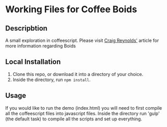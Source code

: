 Working Files for Coffee Boids
=============================

## Descripbtion

A small exploration in coffeescript.
Please visit [Craig Reynolds'](http://www.red3d.com/cwr/boids/) article for more information regarding Boids

## Local Installation

1. Clone this repo, or download it into a directory of your choice.
2. Inside the directory, run `npm install`.

## Usage

If you would like to run the demo (index.html) you will need to first compile all the coffeescript files into javascript files.
Inside the directory run 'gulp' (the default task) to compile all the scripts and set up everything.
